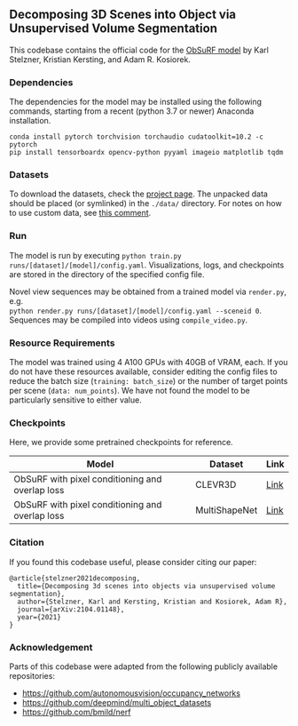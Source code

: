 ## Decomposing 3D Scenes into Object via Unsupervised Volume Segmentation

This codebase contains the official code for the [ObSuRF model](https://stelzner.github.io/obsurf/) by Karl Stelzner, Kristian Kersting, and Adam R. Kosiorek.

### Dependencies
The dependencies for the model may be installed using the following commands, starting from a recent
(python 3.7 or newer) Anaconda installation.
```
conda install pytorch torchvision torchaudio cudatoolkit=10.2 -c pytorch
pip install tensorboardx opencv-python pyyaml imageio matplotlib tqdm
```

### Datasets
To download the datasets, check the [project page](https://stelzner.github.io/obsurf/). The unpacked data should
be placed (or symlinked) in the `./data/` directory. For notes on how to use custom data, see [this comment](https://github.com/stelzner/obsurf/blob/1089a275bf6040c2ba2e1c9c75c369657f7a5c7c/obsurf/data.py#L95).

### Run
The model is run by executing `python train.py runs/[dataset]/[model]/config.yaml`. Visualizations,
logs, and checkpoints are stored in the directory of the specified config file.

Novel view sequences may be obtained from a trained model via `render.py`, e.g.  
`python render.py runs/[dataset]/[model]/config.yaml --sceneid 0`. Sequences may be compiled into
videos using `compile_video.py`.

### Resource Requirements
The model was trained using 4 A100 GPUs with 40GB of VRAM, each. If you do not have these resources available, consider editing the config files to reduce the batch size (`training: batch_size`) or the number of target points per scene (`data: num_points`). We have not found the model to be particularly sensitive to either value.

### Checkpoints
Here, we provide some pretrained checkpoints for reference. 

| Model | Dataset | Link |
| ---|---|---|
|ObSuRF with pixel conditioning and overlap loss | CLEVR3D | [Link](https://drive.google.com/file/d/1A1PUYw4GoacH59N_pqaz-n1cq_Aa-BKe/view?usp=sharing)
|ObSuRF with pixel conditioning and overlap loss | MultiShapeNet | [Link](https://drive.google.com/file/d/1Yo9T49buQGjFhAzNQ1trf_EYajNLmLYr/view?usp=sharing)



### Citation
If you found this codebase useful, please consider citing our paper:

```
@article{stelzner2021decomposing,
  title={Decomposing 3d scenes into objects via unsupervised volume segmentation},
  author={Stelzner, Karl and Kersting, Kristian and Kosiorek, Adam R},
  journal={arXiv:2104.01148},
  year={2021}
}
```

### Acknowledgement
Parts of this codebase were adapted from the following publicly available repositories:
 * https://github.com/autonomousvision/occupancy_networks
 * https://github.com/deepmind/multi_object_datasets
 * https://github.com/bmild/nerf
